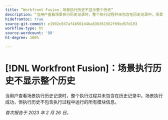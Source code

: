 ```yaml
---
title: “Workfront Fusion：场景执行历史不显示整个历史”
description: “当用户查看场景执行历史记录时，整个执行过程并未包含在历史记录中。场景执行成功，但执行历史不包含执行过程中运行的所有模块信息”
hidefromtoc: true
source-git-commit: e1902c037af4b501d4ba836361562f69ed57d193
workflow-type: ht
source-wordcount: '98'
ht-degree: 100%

---
```



# [!DNL Workfront Fusion]：场景执行历史不显示整个历史

当用户查看场景执行历史记录时，整个执行过程并未包含在历史记录中。场景执行成功，但执行历史不包含执行过程中运行的所有模块信息。

_首次报告于 2023 年 2 月 26 日。_

